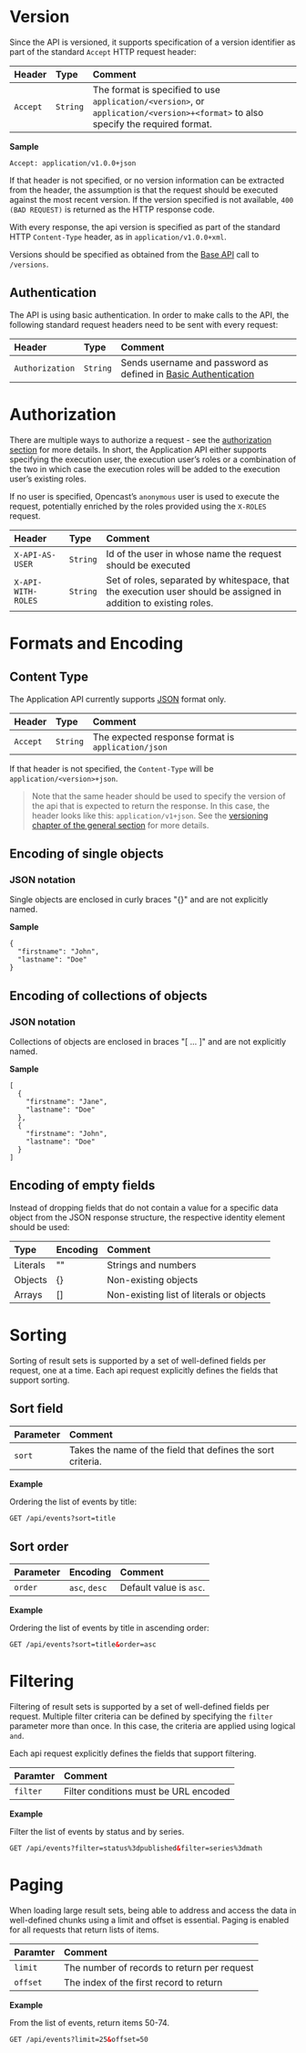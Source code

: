[1]: http://en.wikipedia.org/wiki/Basic_access_authentication
[2]: http://en.wikipedia.org/wiki/XML
[3]: http://en.wikipedia.org/wiki/JSON
[4]: http://en.wikipedia.org/wiki/ISO_8601

# Version

Since the API is versioned, it supports specification of a version identifier as part of the standard `Accept` HTTP request header:


Header            |Type       | Comment                                                                   
:-----------------|:----------|:--------------------------------------------------------------------------
`Accept`          |`String`   | The format is specified to use `application/<version>`, or `application/<version>+<format>` to also specify the required format.

__Sample__
```
Accept: application/v1.0.0+json
```

If that header is not specified, or no version information can be extracted from the header, the assumption is that the request should be executed against the most recent version. If the version specified is not available, `400 (BAD REQUEST)` is returned as the HTTP response code.

With every response, the api version is specified as part of the standard HTTP `Content-Type` header, as in `application/v1.0.0+xml`.

Versions should be specified as obtained from the [Base API](base-api.md#versions) call to `/versions`.


## Authentication

The API is using basic authentication. In order to make calls to the API, the following standard request headers need to be sent with every request:

Header            |Type       | Comment                                                                   
:-----------------|:----------|:--------------------------------------------------------------------------
`Authorization`   |`String`   | Sends username and password as defined in [Basic Authentication][1]       


# Authorization

There are multiple ways to authorize a request - see the [authorization section](authorization.md) for more details. In short, the Application API either supports specifying the execution user, the execution user’s roles or a combination of the two in which case the execution roles will be added to the execution user’s existing roles.

If no user is specified, Opencast’s `anonymous` user is used to execute the request, potentially enriched by the roles provided using the `X-ROLES` request.

Header            |Type       | Comment                                                                   
:-----------------|:----------|:--------------------------------------------------------------------------
`X-API-AS-USER`   |`String`   | Id of the user in whose name the request should be executed               
`X-API-WITH-ROLES`|`String`   | Set of roles, separated by whitespace, that the execution user should be assigned in addition to existing roles.                                                                               


# Formats and Encoding

## Content Type

The Application API currently supports [JSON][3] format only.

Header            |Type       | Comment                                                                   
:-----------------|:----------|:--------------------------------------------------------------------------
`Accept`          |`String`   | The expected response format is `application/json`

If that header is not specified, the `Content-Type` will be `application/<version>+json`.

> Note that the same header should be used to specify the version of the api that is expected to return the response. In this case, the header looks like this: `application/v1+json`. See the [versioning chapter of the general section](index.md#versioning) for more details.

## Encoding of single objects

### JSON notation

Single objects are enclosed in curly braces "{}" and are not explicitly named.

__Sample__

```
{
  "firstname": "John",
  "lastname": "Doe"
}
```

## Encoding of collections of objects

### JSON notation

Collections of objects are enclosed in braces "[ ... ]" and are not explicitly named.

__Sample__

```
[
  {
    "firstname": "Jane",
    "lastname": "Doe"
  },
  {
    "firstname": "John",
    "lastname": "Doe"
  }
]
```

## Encoding of empty fields

Instead of dropping fields that do not contain a value for a specific data object from the JSON response structure, the respective identity element should be used:

Type              |Encoding    | Comment                                                                   
:-----------------|:-----------|:--------------------------------------------------------------------------
Literals          |""          | Strings and numbers                                                       
Objects           |{}          | Non-existing objects                                                      
Arrays            |[]          | Non-existing list of literals or objects                                  

# Sorting

Sorting of result sets is supported by a set of well-defined fields per request, one at a time. Each api request explicitly defines the fields that support sorting.

## Sort field

Parameter         | Comment                                                                               
:-----------------|:--------------------------------------------------------------------------------------
`sort`            | Takes the name of the field that defines the sort criteria.

__Example__

Ordering the list of events by title:

```xml
GET /api/events?sort=title
```

## Sort order

Parameter         |Encoding          | Comment
:-----------------|:-----------------|:--------------------------------------------------------------------
`order`           | `asc`, `desc`    | Default value is `asc`.
                  
__Example__

Ordering the list of events by title in ascending order:

```xml
GET /api/events?sort=title&order=asc
```

# Filtering

Filtering of result sets is supported by a set of well-defined fields per request. Multiple filter criteria can be defined by specifying the `filter` parameter more than once. In this case, the criteria are applied using logical `and`.

Each api request explicitly defines the fields that support filtering.

Paramter          |Comment
:-----------------|:--------------------------------------------------------------------------------------
`filter`          | Filter conditions must be URL encoded

__Example__

Filter the list of events by status and by series.

```xml
GET /api/events?filter=status%3dpublished&filter=series%3dmath
```

# Paging

When loading large result sets, being able to address and access the data in well-defined chunks using a limit and offset is essential. Paging is enabled for all requests that return lists of items.

Paramter          |Comment
:-----------------|:--------------------------------------------------------------------------------------
`limit`           | The number of records to return per request
`offset`          | The index of the first record to return

__Example__

From the list of events, return items 50-74.

```xml
GET /api/events?limit=25&offset=50
```
